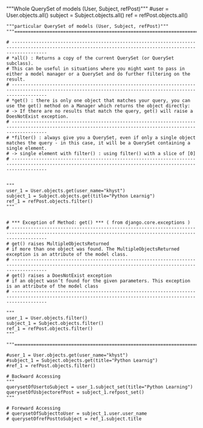 """Whole QuerySet of models (User, Subject, refPost)"""
    #user = User.objects.all()
    subject = Subject.objects.all()
    ref = refPost.objects.all()

    """particular QuerySet of models (User, Subject, refPost)"""
    """====================================================================================================================================================="""

    # ---------------------------------------------------------------------------------------------------------------------------------------------------------
    # *all() : Returns a copy of the current QuerySet (or QuerySet subclass). 
    # This can be useful in situations where you might want to pass in either a model manager or a QuerySet and do further filtering on the result.
    # ---------------------------------------------------------------------------------------------------------------------------------------------------------
    # *get() : there is only one object that matches your query, you can use the get() method on a Manager which returns the object directly:
    # -> If there are no results that match the query, get() will raise a DoesNotExist exception.
    # ---------------------------------------------------------------------------------------------------------------------------------------------------------
    # *filter() : always give you a QuerySet, even if only a single object matches the query - in this case, it will be a QuerySet containing a single element.
    # -> single element with filter() : using filter() with a slice of [0]
    # ---------------------------------------------------------------------------------------------------------------------------------------------------------
    
    
    """
    user_1 = User.objects.get(user_name="khyst")
    subject_1 = Subject.objects.get(title="Python Learnig")
    ref_1 = refPost.objects.filter()
    """

    
    # *** Exception of Method: get() *** ( from django.core.exceptions )
    # ---------------------------------------------------------------------------------------------------------------------------------------------------------
    # get() raises MultipleObjectsReturned 
    # if more than one object was found. The MultipleObjectsReturned exception is an attribute of the model class.
    # ---------------------------------------------------------------------------------------------------------------------------------------------------------
    # get() raises a DoesNotExist exception 
    # if an object wasn’t found for the given parameters. This exception is an attribute of the model class
    # ---------------------------------------------------------------------------------------------------------------------------------------------------------

    """
    user_1 = User.objects.filter()
    subject_1 = Subject.objects.filter()
    ref_1 = refPost.objects.filter()
    """

    """====================================================================================================================================================="""

    #user_1 = User.objects.get(user_name="khyst")
    #subject_1 = Subject.objects.get(title="Python Learnig")
    #ref_1 = refPost.objects.filter()
  
    # Backward Accessing
    """   
    querysetOfUsertoSubject = user_1.subject_set(title="Python Learning")
    querysetOfUsbjectorefPost = subject_1.refpost_set()
    """
    
    # Foreward Accessing
    # querysetOfSubjecttoUser = subject_1.user.user_name
    # querysetOfrefPosttoSubject = ref_1.subject.title
